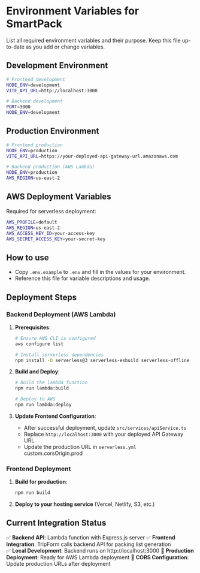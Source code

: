 <!--
This file documents environment variables, setup, and configuration for SmartPack.
Keep this comment at the top; do not overwrite or remove it when updating the document.

How to update: Add or update entries whenever you add, remove, or change environment variables, setup steps, or configuration. Review after onboarding or infra changes.
-->

# Environment Variables for SmartPack

List all required environment variables and their purpose. Keep this file up-to-date as you add or change variables.

## Development Environment

```bash
# Frontend development
NODE_ENV=development
VITE_API_URL=http://localhost:3000

# Backend development
PORT=3000
NODE_ENV=development
```

## Production Environment

```bash
# Frontend production
NODE_ENV=production
VITE_API_URL=https://your-deployed-api-gateway-url.amazonaws.com

# Backend production (AWS Lambda)
NODE_ENV=production
AWS_REGION=us-east-2
```

## AWS Deployment Variables

Required for serverless deployment:

```bash
AWS_PROFILE=default
AWS_REGION=us-east-2
AWS_ACCESS_KEY_ID=your-access-key
AWS_SECRET_ACCESS_KEY=your-secret-key
```

## How to use

- Copy `.env.example` to `.env` and fill in the values for your environment.
- Reference this file for variable descriptions and usage.

## Deployment Steps

### Backend Deployment (AWS Lambda)

1. **Prerequisites**:

   ```bash
   # Ensure AWS CLI is configured
   aws configure list

   # Install serverless dependencies
   npm install -D serverless@3 serverless-esbuild serverless-offline
   ```

2. **Build and Deploy**:

   ```bash
   # Build the lambda function
   npm run lambda:build

   # Deploy to AWS
   npm run lambda:deploy
   ```

3. **Update Frontend Configuration**:
   - After successful deployment, update `src/services/apiService.ts`
   - Replace `http://localhost:3000` with your deployed API Gateway URL
   - Update the production URL in `serverless.yml` custom.corsOrigin.prod

### Frontend Deployment

1. **Build for production**:

   ```bash
   npm run build
   ```

2. **Deploy to your hosting service** (Vercel, Netlify, S3, etc.)

## Current Integration Status

✅ **Backend API**: Lambda function with Express.js server
✅ **Frontend Integration**: TripForm calls backend API for packing list generation  
✅ **Local Development**: Backend runs on http://localhost:3000
🚧 **Production Deployment**: Ready for AWS Lambda deployment
🚧 **CORS Configuration**: Update production URLs after deployment
